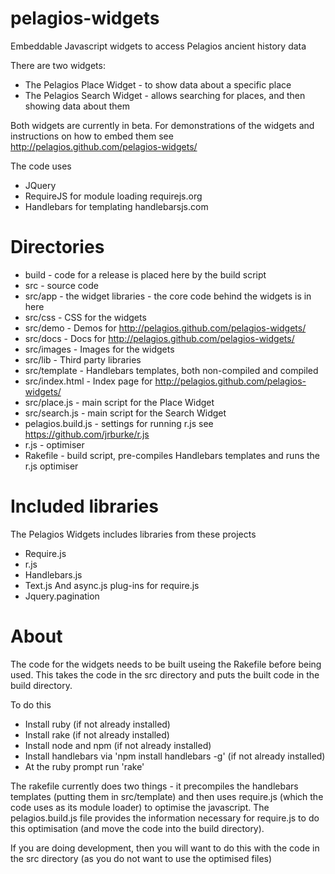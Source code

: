 pelagios-widgets
================

Embeddable Javascript widgets to access Pelagios ancient history data

There are two widgets:

* The Pelagios Place Widget - to show data about a specific place
* The Pelagios Search Widget - allows searching for places, and then showing
data about them

Both widgets are currently in beta. For demonstrations of the widgets and instructions on how to embed them
see http://pelagios.github.com/pelagios-widgets/

The code uses 
- JQuery 
- RequireJS for module loading requirejs.org
- Handlebars for templating handlebarsjs.com

Directories
===========

* build - code for a release is placed here by the build script
* src - source code 
* src/app - the widget libraries - the core code behind the widgets is in here
* src/css - CSS for the widgets 
* src/demo - Demos for http://pelagios.github.com/pelagios-widgets/
* src/docs - Docs for http://pelagios.github.com/pelagios-widgets/
* src/images - Images for the widgets 
* src/lib - Third party libraries 
* src/template - Handlebars templates, both non-compiled and compiled
* src/index.html - Index page for http://pelagios.github.com/pelagios-widgets/
* src/place.js - main script for the Place Widget
* src/search.js - main script for the Search Widget
* pelagios.build.js - settings for running r.js see 
https://github.com/jrburke/r.js
* r.js - optimiser 
* Rakefile - build script, pre-compiles Handlebars templates and runs the r.js
optimiser 

Included libraries
==================

The Pelagios Widgets includes libraries from these projects

* Require.js
* r.js 
* Handlebars.js
* Text.js And async.js plug-ins for require.js 
* Jquery.pagination

About
=================

The code for the widgets needs to be built useing the Rakefile before being used. This takes the code in 
the src directory and puts the built code in the build directory. 

To do this
- Install ruby (if not already installed)
- Install rake (if not already installed)
- Install node and npm (if not already installed)
- Install handlebars via 'npm install handlebars -g' (if not already installed)
- At the ruby prompt run 'rake'

The rakefile currently does two things - it precompiles the handlebars templates (putting them in src/template) and then uses require.js (which the code uses as its module loader) to optimise the javascript. The pelagios.build.js file provides the information necessary for require.js to do this optimisation (and move the code into the build directory).

If you are doing development, then you will want to do this with the code in the src directory (as you do not want to use the optimised files)




